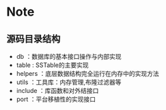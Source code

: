 # Note

## 源码目录结构

* db ：数据库的基本接口操作与内部实现
* table : SSTable的主要实现
* helpers ：底层数据结构完全运行在内存中的实现方法
* utils ：工具库：内存管理,布隆过滤器等
* include ：库函数和对外结接口
* port ：平台移植性的实现接口